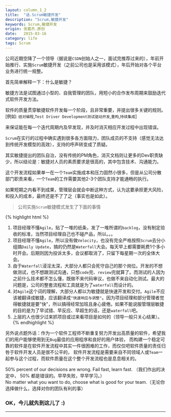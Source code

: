 ```yaml
---
layout: column_1_2
title:  "话.Scrum敏捷开发"
description: "Scrum,敏捷开发"
keywords: Scrum,敏捷开发
origin: 张嘉杰.原创
date:   2015-03-16
category: life
tags: Scrum
---
```

公司近期空降了一个领导（据说是`CSDN`创始人之一，面试完推荐过来的），年前开始推行、实施`Scrum`敏捷开发（之前公司也是采用该模式），年后开始对各个平台业务进行统一规整。
<!--more-->

首先简单解释一下：什么是敏捷？

敏捷方法是试图通过小型的、自我管理的团队，用短小的合作发布周期来鼓励迭代式软件开发方法。

软件的质量贯穿敏捷软件开发每一个阶段，且非常重要，并提出很多关键的规则。[例如: `结对编程`,`Test Driver Development测试驱动开发`,`重构`,`持续集成`]

来保证能在每一个迭代周期内及早发现，并及时消灭相应开发过程中出现错误。

`Scrum`在实行的过程中确实遇到很多各方面阻力，团队成员的不支持（感觉无法达到传统开发模型的高效），支持的呼声转变成了质疑。

其实敏捷提出的团队自治，没有传统的PM角色，消灭文档则让更多的Dev职责缺少，所以结论是：敏捷对人员的素质要求是很高的，其中包含技术、沟通能力。

这个开发流程如果单一在一个`Team`实施成本和压力固然小很多，但是从公司分散部门职责来看，一个`Team`的工作需要其他2-3个团队支持才能通畅的执行。

如果短期之内看不到成果，管理层会就会中断这种方式，认为这要承担更大风险，和投入的成本，最终还是不了了之（事实也是如此）。

> 公司实施`Scrum`敏捷模式发生了下面的事情

{% highlight html %}
1. 项目经理不懂`Agile`，贴了一堆的纸条，发了一堆所谓的`backlog`，没有制定验收的标准，当然项目经理自己也不碰产品，所以。。。
2. 项目经理不懂`Agile`，所以没有做`Velocity`，也没有完全严格按照`Scrum`去分小组搞`Daily Update`，搞的仍然是`Waterfall`大会。每天早上都需要耗费1个多小时开会。后期则因为投诉太多，会议都取消了，只留下每星期一次的全体大会。
3. 由于`Waterfall`浸淫太深，大部分人都只会死守自己的那个岗位。开发的不想做测试，也不想跟测试沟通，只想`code`完、`review`完就算了。而测试的人因为之前什么技术都不怎么懂，既做不来代码审议，也做不来自动化测试。最大的问题是，公司的整套流程和工具就是为了`waterfall`而设计的。
4. 对`Agile`这个词的理解，大部分人都以为敏捷就是快速开发和交付。`Agile`不应该被翻译成敏捷，应该翻译成`"快速响应与调整"`。因为项目经理和部分管理者觉得敏捷就是要"快"，所以搞得经常加班且身心疲倦。如果不能说服管理层敏捷的目的是为了早试错、早反应、早超生的话，还是`waterfall`吧。
5. 上层的人也很少过来抓项目或过来看项目是如何的（领导一般只关心结果）。
{% endhighlight %}

另外说点题外话：作为一个软件工程师不断重复努力开发出高质量的软件，希望我们的用户能够使用到无`Bug`最佳的应用程序和良好的用户体验，
而构建一个稳定可靠的软件是在软件开发流程中其实一件很困难的工作，而仅仅吧软件质量的责任归咎于软件开发人员是很不公平的，
软件开发流程是需要来自不同领域人或`Team`一起参与这个过程，而软件质量在这个整个开发流程也是息息相关的。

50% percent of our decisions are wrong. Fail fast, learn fast. （我们作出的决定中， 50% 都是错误的。早早失败，早早学习。）  
No matter what you want to do, choose what is good for your team.（无论你选择做什么，选择对你的团队有利的事）

### OK，今儿就先到这儿了 :)

-----------------------